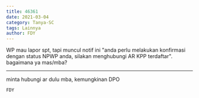 ```yaml
---
title: 46361
date: 2021-03-04
category: Tanya-SC
tags: Lainnya
author: FDY
---
```


WP mau lapor spt, tapi muncul notif ini "anda perlu melakukan konfirmasi dengan status NPWP anda, silakan menghubungi AR KPP terdaftar". bagaimana ya mas/mba?

---

minta hubungi ar dulu mba, kemungkinan DPO

`FDY`
